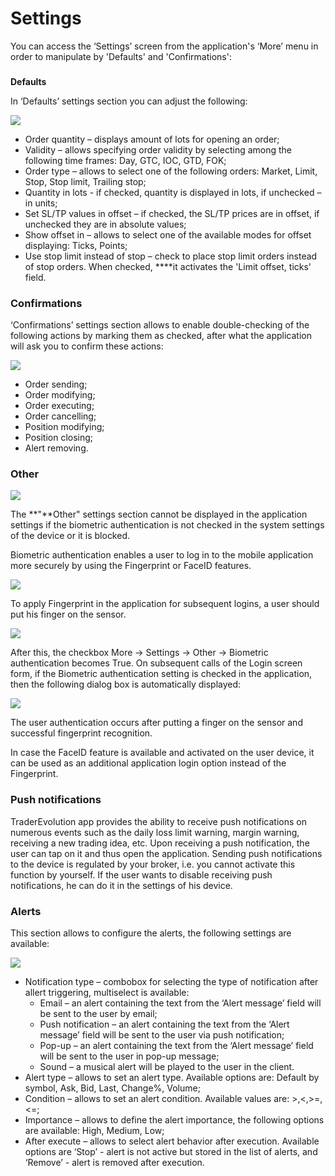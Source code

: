 # Settings

You can access the ‘Settings’ screen from the application's ‘More’ menu in order to manipulate by 'Defaults' and 'Confirmations':

### **Defaults**

In ‘Defaults’ settings section you can adjust the following:

![](../../../.gitbook/assets/1%20%28148%29.png)

* Order quantity – displays amount of lots for opening an order;
* Validity – allows specifying order validity by selecting among the following time frames: Day, GTC, IOC, GTD, FOK;
* Order type – allows to select one of the following orders: Market, Limit, Stop, Stop limit, Trailing stop;
* Quantity in lots - if checked, quantity is displayed in lots, if unchecked – in units;
* Set SL/TP values in offset – if checked, the SL/TP prices are in offset, if unchecked they are in absolute values;
* Show offset in – allows to select one of the available modes for offset displaying: Ticks, Points;
* Use stop limit instead of stop – check to place stop limit orders instead of stop orders. When checked, ****it activates the 'Limit offset, ticks' field.

### **Confirmations**

‘Confirmations’ settings section allows to enable double-checking of the following actions by marking them as checked, after what the application will ask you to confirm these actions:

![](../../../.gitbook/assets/d14ad263-0cc7-4601-a42f-07221cadea52.jpg)

* Order sending;
* Order modifying;
* Order executing;
* Order cancelling;
* Position modifying;
* Position closing;
* Alert removing.

### Other

![](../../../.gitbook/assets/simulator-screen-shot-iphone-8-2020-09-14-at-13.49.05.png)

The **"**Other" settings section cannot be displayed in the application settings if the biometric authentication is not checked in the system settings of the device or it is blocked. 

Biometric authentication enables a user to log in to the mobile application more securely by using the Fingerprint or FaceID features.

![](../../../.gitbook/assets/simulator-screen-shot-iphone-8-2020-09-08-at-15.59.48.png)

To apply Fingerprint in the application for subsequent logins, a user should put his finger on the sensor.

![](../../../.gitbook/assets/111111111.png)

After this, the checkbox More -&gt; Settings -&gt; Other -&gt; Biometric authentication becomes True. On subsequent calls of the Login screen form, if the Biometric authentication setting is checked in the application, then the following dialog box is automatically displayed:

![](../../../.gitbook/assets/simulator-screen-shot-iphone-8-2020-09-08-at-16.00.37.png)

The user authentication occurs after putting a finger on the sensor and successful fingerprint recognition.

In case the FaceID feature is available and activated on the user device, it can be used as an additional application login option instead of the Fingerprint.

### Push notifications

TraderEvolution app provides the ability to receive push notifications on numerous events such as the daily loss limit warning, margin warning, receiving a new trading idea, etc. Upon receiving a push notification, the user can tap on it and thus open the application. Sending push notifications to the device is regulated by your broker, i.e. you cannot activate this function by yourself. If the user wants to disable receiving push notifications, he can do it in the settings of his device.

### Alerts

This section allows to configure the alerts, the following settings are available:

![](../../../.gitbook/assets/877791c8-ef52-46a1-9c81-b971f00cc09a.jpg)

* Notification type – combobox for selecting the type of notification after allert triggering, multiselect is available:
  * Email – an alert containing the text from the ‘Alert message’ field will be sent to the user by email;
  * Push notification – an alert containing the text from the ‘Alert message’ field will be sent to the user via push notification;
  * Pop-up – an alert containing the text from the ‘Alert message’ field will be sent to the user in pop-up message;
  * Sound – a musical alert will be played to the user in the client.
* Alert type – allows to set an alert type. Available options are: Default by symbol, Ask, Bid, Last, Change%, Volume;
* Condition – allows to set an alert condition. Available values are: &gt;,&lt;,&gt;=,&lt;=;
* Importance – allows to define the alert importance, the following options are available: High, Medium, Low;
* After execute – allows to select alert behavior after execution. Available options are ‘Stop’ - alert is not active but stored in the list of alerts, and ‘Remove’ - alert is removed after execution.

